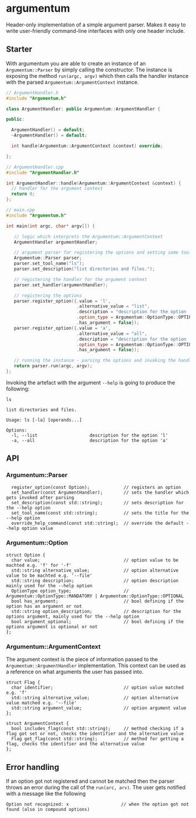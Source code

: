 # argumentum
Header-only implementation of a simple argument parser. Makes it easy to write user-friendly command-line interfaces with only one header include.


## Starter
With argumentum you are able to create an instance of an `Argumentum::Parser` by simply calling the constructor. The instance is exposing the method `run(argc, argv)` which then calls the handler instance with the parsed `Argumentum::ArgumentContext` instance.


```cpp
// ArgumentHandler.h
#include "Argumentum.h"

class ArgumentHandler: public Argumentum::ArgumentHandler {

public:

  ArgumentHandler() = default;
  ~ArgumentHandler() = default;

  int handle(Argumentum::ArgumentContext &context) override;

};

// ArgumentHandler.cpp
#include "ArgumentHandler.h"

int ArgumentHandler::handle(Argumentum::ArgumentContext &context) {
  // handler for the argument context
  return 0;
};

// main.cpp
#include "Argumentum.h"

int main(int argc, char* argv[]) {

   // logic which interprets the Argumentum::ArgumentContext
   ArgumentHandler argumentHandler;

   // argument parser for registering the options and setting some tool meta information
   Argumentum::Parser parser;
   parser.set_tool_name("ls");
   parser.set_description("list directories and files.");

   // registering the handler for the argument context
   parser.set_handler(argumentHandler);

   // registering the options
   parser.register_option({.value = 'l', 
                           .alternative_value = "list", 
                           .description = "description for the option 'l'", 
                           .option_type = Argumentum::OptionType::OPTIONAL, 
                           .has_argument = false});
   parser.register_option({.value = 'a',
                           .alternative_value = "all", 
                           .description = "description for the option 'a'", 
                           .option_type = Argumentum::OptionType::OPTIONAL, 
                           .has_argument = false});

   // running the instance - parsing the options and invoking the handler instance
   return parser.run(argc, argv);
};

```

Invoking the artefact with the argument `--help` is going to produce the following:

```
ls

list directories and files.

Usage: ls [-la] [operands...]

Options:
  -l, --list                    description for the option 'l'
  -a, --all                     description for the option 'a'
```

## API
### Argumentum::Parser
```
  register_option(const Option);             // registers an option
  set_handler(const ArgumentHandler);        // sets the handler which gets invoked after parsing
  set_description(const std::string);        // sets description for the --help option
  set_tool_name(const std::string);          // sets the title for the --help option
  override_help_command(const std::string);  // override the default --help option value

```

### Argumentum::Option
```
struct Option {
  char value;                                // option value to be machted e.g. 'f' for '-f'
  std::string alternative_value;             // option alternative value to be machted e.g. '--file'
  std::string description;                   // option description mainly used for the --help option
  OptionType option_type;                    // Argumentum::OptionType::MANDATORY | Argumentum::OptionType::OPTIONAL 
  bool has_argument;                         // bool defining if the option has an argument or not
  std::string option_description;            // description for the options argument, mainly used for the --help option
  bool argument_optional;                    // bool defining if the options argument is optional or not
};

```
### Argumentum::ArgumentContext
The argument context is the piece of information passed to the `Argumentum::ArgumentHandler` implementation. This context can be used as a reference on what arguments the user has passed into. 
```
struct Flag {
  char identifier;                           // option value matched e.g. 'f'
  std::string alternative_value;             // option alternative value matched e.g. '--file'
  std::string argument_value;                // option argument value
};

struct ArgumentContext {
  bool includes_flag(const std::string);     // method checking if a flag got set or not, checks the identifier and the alternative value
  Flag get_flag(const std::string);          // method for getting a flag, checks the identifier and the alternative value
};

```

## Error handling
If an option got not registered and cannot be matched then the parser throws an error during the call of the `run(arc, arv)`. The user gets notified with a message like the following

```
Option not recognized: x                    // when the option got not found (also in compound options)
```
